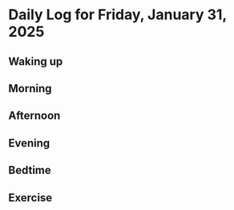 # Daily Log for Friday, January 31, 2025

## Waking up

## Morning

## Afternoon

## Evening

## Bedtime

## Exercise
